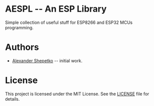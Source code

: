 # AESPL -- An ESP Library

Simple collection of useful stuff for ESP8266 and ESP32 MCUs programming.

# Authors

- [Alexander Shepetko](https://shepetko.com) -- initial work.

# License

This project is licensed under the MIT License. See the [LICENSE](LICENSE.md) file for details.
